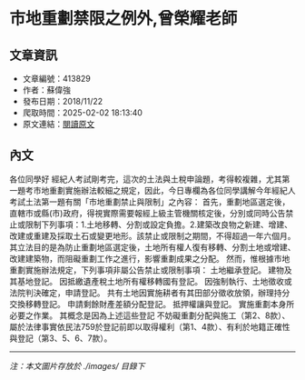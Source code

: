 # 市地重劃禁限之例外,曾榮耀老師

## 文章資訊
- 文章編號：413829
- 作者：蘇偉強
- 發布日期：2018/11/22
- 爬取時間：2025-02-02 18:13:40
- 原文連結：[閱讀原文](https://real-estate.get.com.tw/Columns/detail.aspx?no=413829)

## 內文
各位同學好
經紀人考試剛考完，這次的土法與土稅申論題，考得較複雜，尤其第一題考市地重劃實施辦法較細之規定，因此，今日專欄為各位同學講解今年經紀人考試土法第一題有關「市地重劃禁止與限制」之內容：
首先，重劃地區選定後，直轄市或縣(市)政府，得視實際需要報經上級主管機關核定後，分別或同時公告禁止或限制下列事項：1.土地移轉、分割或設定負擔。2.建築改良物之新建、增建、改建或重建及採取土石或變更地形。該禁止或限制之期間，不得超過一年六個月。
其立法目的是為防止重劃地區選定後，土地所有權人復有移轉、分割土地或增建、改建建築物，而阻礙重劃工作之進行，影響重劃成果之分配。
然而，惟根據市地重劃實施辦法規定，下列事項非屬公告禁止或限制事項：
土地繼承登記。
建物及其基地登記。
因抵繳遺產稅土地所有權移轉國有登記。
因強制執行、土地徵收或法院判決確定，申請登記。
共有土地因實施耕者有其田部分徵收放領，辦理持分交換移轉登記。
申請剩餘財產差額分配登記。
抵押權讓與登記。
實施重劃本身所必要之作業。
其概念是因為上述這些登記
不妨礙重劃分配與施工（第2、8款）、屬於法律事實依民法759於登記前即以取得權利（第1、4款）、有利於地籍正確性與登記（第3、5、6、7款）。

---
*注：本文圖片存放於 ./images/ 目錄下*
